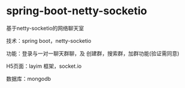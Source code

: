 # spring-boot-netty-socketio
基于netty-socketio的网络聊天室

技术：spring boot，netty-socketio

功能：登录与一对一聊天群聊，及 创建群，搜索群，加群功能(验证需同意)

H5页面：layim 框架，socket.io 

数据库：mongodb

